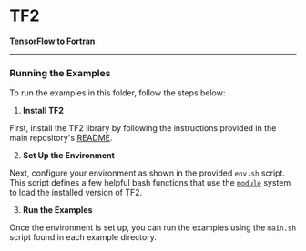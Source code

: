 # TF2

**TensorFlow to Fortran**

---
### Running the Examples

To run the examples in this folder, follow the steps below:

1. **Install TF2**

First, install the TF2 library by following the instructions provided in the main repository's [README](https://github.com/ivanZanardi/tf2/tree/main/README.md).

2. **Set Up the Environment**

Next, configure your environment as shown in the provided `env.sh` script. This script defines a few helpful bash functions that use the [`module`](https://github.com/envmodules/modules/tree/main) system to load the installed version of TF2.

3. **Run the Examples**

Once the environment is set up, you can run the examples using the `main.sh` script found in each example directory.

